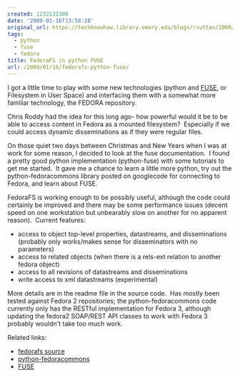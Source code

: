 ```yaml
---
created: 1232132308
date: '2009-01-16T13:58:28'
original_url: https://techknowhow.library.emory.edu/blogs/rsutton/2009/01/16/fedorafs-python-fuse
tags:
  - python
  - fuse
  - fedora
title: FedoraFS in python FUSE
url: /2009/01/16/fedorafs-python-fuse/
---
```



I got a little time to play with some new technologies (python and [FUSE](http://fuse.sourceforge.net/), or Filesystem in User Space) and interfacing them with a somewhat more familiar technology, the FEDORA repository.

Chris Roddy had the idea for this long ago- how powerful would it be to be able to access content in Fedora as a mounted filesystem?  Especially if we could access dynamic disseminations as if they were regular files.

On those quiet two days between Christmas and New Years when I was at work for some reason, I decided to look at the fuse documentation.  I found a pretty good python implementation (python-fuse) with some tutorials to get me started.  It gave me a chance to learn a little more python, try out the python-fedoracommons library posted on googlecode for connecting to Fedora, and learn about FUSE.

FedoraFS is working enough to be possibly useful, although the code could certainly be improved and there may be some performance issues (decent speed on one workstation but unbearably slow on another for no apparent reason).  Current features:

* access to object top-level properties, datastreams, and disseminations (probably only works/makes sense for disseminators with no parameters)
* access to related objects (when there is a rels-ext relation to another fedora object)
* access to all revisions of datastreams and disseminations
* write access to xml datastreams (experimental)

More details are in the readme file in the source code.  Has mostly been tested against Fedora 2 repositories; the python-fedoracommons code currently only has the RESTful implementation for Fedora 3, although updating the fedora2 SOAP/REST API classes to work with Fedora 3 probably wouldn't take too much work.

Related links:

* [fedorafs source](https://svn.library.emory.edu/cgi-bin/viewvc.cgi/fedora/fedorafs/trunk/src/)
* [python-fedoracommons](http://code.google.com/p/python-fedoracommons/)
* [FUSE](http://fuse.sourceforge.net/)